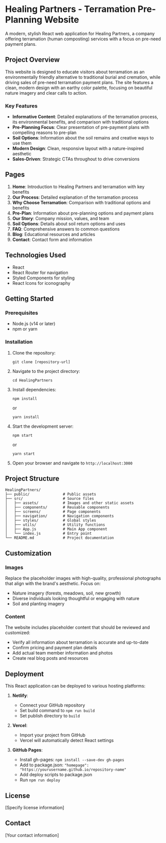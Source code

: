 # Healing Partners - Terramation Pre-Planning Website

A modern, stylish React web application for Healing Partners, a company offering terramation (human composting) services with a focus on pre-need payment plans.

## Project Overview

This website is designed to educate visitors about terramation as an environmentally friendly alternative to traditional burial and cremation, while driving sales of pre-need terramation payment plans. The site features a clean, modern design with an earthy color palette, focusing on beautiful nature imagery and clear calls to action.

### Key Features

- **Informative Content**: Detailed explanations of the terramation process, its environmental benefits, and comparison with traditional options
- **Pre-Planning Focus**: Clear presentation of pre-payment plans with compelling reasons to pre-plan
- **Soil Options**: Information about the soil remains and creative ways to use them
- **Modern Design**: Clean, responsive layout with a nature-inspired aesthetic
- **Sales-Driven**: Strategic CTAs throughout to drive conversions

## Pages

1. **Home**: Introduction to Healing Partners and terramation with key benefits
2. **Our Process**: Detailed explanation of the terramation process
3. **Why Choose Terramation**: Comparison with traditional options and benefits
4. **Pre-Plan**: Information about pre-planning options and payment plans
5. **Our Story**: Company mission, values, and team
6. **Soil Options**: Details about soil return options and uses
7. **FAQ**: Comprehensive answers to common questions
8. **Blog**: Educational resources and articles
9. **Contact**: Contact form and information

## Technologies Used

- React
- React Router for navigation
- Styled Components for styling
- React Icons for iconography

## Getting Started

### Prerequisites

- Node.js (v14 or later)
- npm or yarn

### Installation

1. Clone the repository:
   ```
   git clone [repository-url]
   ```

2. Navigate to the project directory:
   ```
   cd HealingPartners
   ```

3. Install dependencies:
   ```
   npm install
   ```
   or
   ```
   yarn install
   ```

4. Start the development server:
   ```
   npm start
   ```
   or
   ```
   yarn start
   ```

5. Open your browser and navigate to `http://localhost:3000`

## Project Structure

```
HealingPartners/
├── public/               # Public assets
├── src/                  # Source files
│   ├── assets/           # Images and other static assets
│   ├── components/       # Reusable components
│   ├── screens/          # Page components
│   ├── navigation/       # Navigation components
│   ├── styles/           # Global styles
│   ├── utils/            # Utility functions
│   ├── App.js            # Main App component
│   └── index.js          # Entry point
└── README.md             # Project documentation
```

## Customization

### Images

Replace the placeholder images with high-quality, professional photographs that align with the brand's aesthetic. Focus on:
- Nature imagery (forests, meadows, soil, new growth)
- Diverse individuals looking thoughtful or engaging with nature
- Soil and planting imagery

### Content

The website includes placeholder content that should be reviewed and customized:
- Verify all information about terramation is accurate and up-to-date
- Confirm pricing and payment plan details
- Add actual team member information and photos
- Create real blog posts and resources

## Deployment

This React application can be deployed to various hosting platforms:

1. **Netlify**:
   - Connect your GitHub repository
   - Set build command to `npm run build`
   - Set publish directory to `build`

2. **Vercel**:
   - Import your project from GitHub
   - Vercel will automatically detect React settings

3. **GitHub Pages**:
   - Install gh-pages: `npm install --save-dev gh-pages`
   - Add to package.json: `"homepage": "https://yourusername.github.io/repository-name"`
   - Add deploy scripts to package.json
   - Run `npm run deploy`

## License

[Specify license information]

## Contact

[Your contact information]
